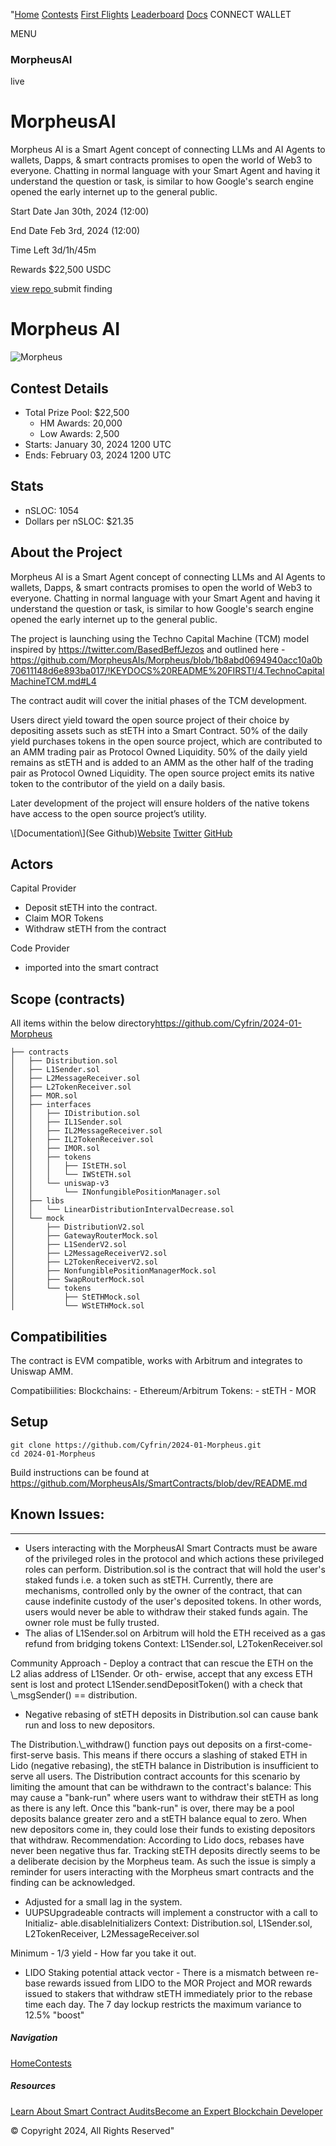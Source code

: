 "[Home](/) [Contests](/contests) [First Flights](/first-flights) [Leaderboard](/leaderboard) [Docs](https://docs.codehawks.com/) CONNECT WALLET

MENU

### MorpheusAI

live

# MorpheusAI

Morpheus AI is a Smart Agent concept of connecting LLMs and AI Agents to wallets, Dapps, & smart contracts promises to open the world of Web3 to everyone. Chatting in normal language with your Smart Agent and having it understand the question or task, is similar to how Google's search engine opened the early internet up to the general public.

Start Date Jan 30th, 2024 (12:00)

End Date Feb 3rd, 2024 (12:00)

Time Left 3d/1h/45m

Rewards $22,500 USDC

[view repo ](https://github.com/Cyfrin/2024-01-Morpheus) submit finding 

# Morpheus AI

![Morpheus](https://res.cloudinary.com/droqoz7lg/image/upload/q_90/dpr_2.0/c_fill,g_auto,h_320,w_320/f_auto/v1/company/lqgum0l8pxf8butrd13n?_a=BATAUVAA0) 

## Contest Details

* Total Prize Pool: $22,500  
   * HM Awards: 20,000  
   * Low Awards: 2,500
* Starts: January 30, 2024 1200 UTC
* Ends: February 03, 2024 1200 UTC

## Stats

* nSLOC: 1054
* Dollars per nSLOC: $21.35

## About the Project

Morpheus AI is a Smart Agent concept of connecting LLMs and AI Agents to wallets, Dapps, & smart contracts promises to open the world of Web3 to everyone. Chatting in normal language with your Smart Agent and having it understand the question or task, is similar to how Google's search engine opened the early internet up to the general public.

The project is launching using the Techno Capital Machine (TCM) model inspired by <https://twitter.com/BasedBeffJezos> and outlined here - <https://github.com/MorpheusAIs/Morpheus/blob/1b8abd0694940acc10a0b70611148d6e893ba017/!KEYDOCS%20README%20FIRST!/4.TechnoCapitalMachineTCM.md#L4>

The contract audit will cover the initial phases of the TCM development.

Users direct yield toward the open source project of their choice by depositing assets such as stETH into a Smart Contract. 50% of the daily yield purchases tokens in the open source project, which are contributed to an AMM trading pair as Protocol Owned Liquidity. 50% of the daily yield remains as stETH and is added to an AMM as the other half of the trading pair as Protocol Owned Liquidity. The open source project emits its native token to the contributor of the yield on a daily basis.

Later development of the project will ensure holders of the native tokens have access to the open source project’s utility.

\\[Documentation\\](See Github)[Website](https://mor.org) [Twitter](https://twitter.com/MorpheusAIs) [GitHub](https://github.com/MorpheusAIs/Morpheus/)

## Actors

Capital Provider

* Deposit stETH into the contract.
* Claim MOR Tokens
* Withdraw stETH from the contract

Code Provider

* imported into the smart contract

## Scope (contracts)

All items within the below directory<https://github.com/Cyfrin/2024-01-Morpheus>

```
├── contracts
│   ├── Distribution.sol
│   ├── L1Sender.sol
│   ├── L2MessageReceiver.sol
│   ├── L2TokenReceiver.sol
│   ├── MOR.sol
│   ├── interfaces
│   │   ├── IDistribution.sol
│   │   ├── IL1Sender.sol
│   │   ├── IL2MessageReceiver.sol
│   │   ├── IL2TokenReceiver.sol
│   │   ├── IMOR.sol
│   │   ├── tokens
│   │   │   ├── IStETH.sol
│   │   │   └── IWStETH.sol
│   │   └── uniswap-v3
│   │       └── INonfungiblePositionManager.sol
│   ├── libs
│   │   └── LinearDistributionIntervalDecrease.sol
│   └── mock
│       ├── DistributionV2.sol
│       ├── GatewayRouterMock.sol
│       ├── L1SenderV2.sol
│       ├── L2MessageReceiverV2.sol
│       ├── L2TokenReceiverV2.sol
│       ├── NonfungiblePositionManagerMock.sol
│       ├── SwapRouterMock.sol
│       └── tokens
│           ├── StETHMock.sol
│           └── WStETHMock.sol

```

## Compatibilities

The contract is EVM compatible, works with Arbitrum and integrates to Uniswap AMM.

Compatibiilities: Blockchains: - Ethereum/Arbitrum Tokens: - stETH - MOR

## Setup

```
git clone https://github.com/Cyfrin/2024-01-Morpheus.git
cd 2024-01-Morpheus

```

Build instructions can be found at <https://github.com/MorpheusAIs/SmartContracts/blob/dev/README.md>

## Known Issues:

---

* Users interacting with the MorpheusAI Smart Contracts must be aware of the privileged roles in the protocol and which actions these privileged roles can perform. Distribution.sol is the contract that will hold the user's staked funds i.e. a token such as stETH. Currently, there are mechanisms, controlled only by the owner of the contract, that can cause indefinite custody of the user's deposited tokens. In other words, users would never be able to withdraw their staked funds again. The owner role must be fully trusted.
* The alias of L1Sender.sol on Arbitrum will hold the ETH received as a gas refund from bridging tokens Context: L1Sender.sol, L2TokenReceiver.sol

Community Approach - Deploy a contract that can rescue the ETH on the L2 alias address of L1Sender. Or oth- erwise, accept that any excess ETH sent is lost and protect L1Sender.sendDepositToken() with a check that \\_msgSender() == distribution.

* Negative rebasing of stETH deposits in Distribution.sol can cause bank run and loss to new depositors.

The Distribution.\\_withdraw() function pays out deposits on a first-come-first-serve basis. This means if there occurs a slashing of staked ETH in Lido (negative rebasing), the stETH balance in Distribution is insufficient to serve all users. The Distribution contract accounts for this scenario by limiting the amount that can be withdrawn to the contract's balance: This may cause a \"bank-run\" where users want to withdraw their stETH as long as there is any left. Once this \"bank-run\" is over, there may be a pool deposits balance greater zero and a stETH balance equal to zero. When new depositors come in, they could lose their funds to existing depositors that withdraw. Recommendation: According to Lido docs, rebases have never been negative thus far. Tracking stETH deposits directly seems to be a deliberate decision by the Morpheus team. As such the issue is simply a reminder for users interacting with the Morpheus smart contracts and the finding can be acknowledged.

* Adjusted for a small lag in the system.
* UUPSUpgradeable contracts will implement a constructor with a call to Initializ- able.disableInitializers Context: Distribution.sol, L1Sender.sol, L2TokenReceiver, L2MessageReceiver.sol

Minimum - 1/3 yield - How far you take it out.

* LIDO Staking potential attack vector - There is a mismatch between re-base rewards issued from LIDO to the MOR Project and MOR rewards issued to stakers that withdraw stETH immediately prior to the rebase time each day. The 7 day lockup restricts the maximum variance to 12.5% \"boost\"

##### Navigation

[Home](/)[Contests](/contests) 

##### Resources

[Learn About Smart Contract Audits](https://www.youtube.com/watch?v=aOqhQvWhUG0)[Become an Expert Blockchain Developer](https://www.youtube.com/@PatrickAlphaC) 

© Copyright 2024, All Rights Reserved"
